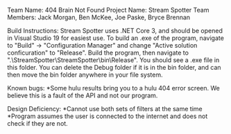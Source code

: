 Team Name: 404 Brain Not Found
Project Name: Stream Spotter
Team Members: Jack Morgan, Ben McKee, Joe Paske, Bryce Brennan

Build Instructions: Stream Spotter uses .NET Core 3, and should be opened in Visual Studio 19 for easiest use. To build an .exe of the
program, navigate to "Build" -> "Configuration Manager" and change "Active solution conficuration" to "Release". Build the program, then
navigate to ".\StreamSpotter\StreamSpotter\bin\Release". You should see a .exe file in this folder. You can delete the Debug folder if it
is in the bin folder, and can then move the bin folder anywhere in your file system.

Known bugs:
*Some hulu results bring you to a hulu 404 error screen. We believe this is a fault of the API and not our program.

Design Deficiency:
*Cannot use both sets of filters at the same time
*Program assumes the user is connected to the internet and does not check if they are not.